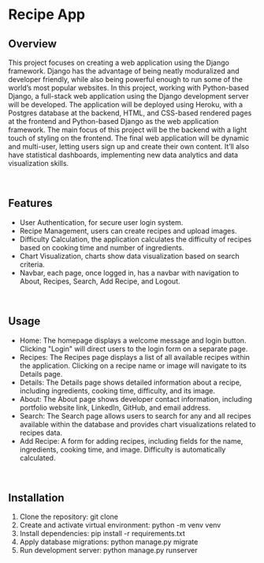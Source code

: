 # Recipe App

<h2>Overview</h2>
<p>
This project focuses on creating a web application using the Django framework. Django has the advantage of being neatly moduralized and developer friendly, while also being powerful enough to run some of the world’s most popular websites. In this project, working with Python-based Django, a full-stack web application using the Django development server will be developed. The application will be deployed using Heroku, with a Postgres database at the backend, HTML, and CSS-based rendered pages at the frontend and Python-based Django as the web application framework. The main focus of this project will be the backend with a light touch of styling on the frontend. The final web application will be dynamic and multi-user, letting users sign up and create their own content. It’ll also have statistical dashboards, implementing new data analytics and data visualization skills.
</p>

<br>

<h2>Features</h2>
<ul>
  <li>User Authentication, for secure user login system.</li>
  <li>Recipe Management, users can create recipes and upload images.</li>
  <li>Difficulty Calculation, the application calculates the difficulty of recipes based on cooking time and number of ingredients.</li>
  <li>Chart Visualization, charts show data visualization based on search criteria.</li>
  <li>Navbar, each page, once logged in, has a navbar with navigation to About, Recipes, Search, Add Recipe, and Logout.</li>
</ul>

<br>

<h2>Usage</h2>
<ul>
  <li>Home: The homepage displays a welcome message and login button. Clicking "Login" will direct users to the login form on a separate page.</li>
  <li>Recipes: The Recipes page displays a list of all available recipes within the application. Clicking on a recipe name or image will navigate to its Details page.</li>
  <li>Details: The Details page shows detailed information about a recipe, including ingredients, cooking time, difficulty, and its image.</li>
  <li>About: The About page shows developer contact information, including portfolio website link, LinkedIn, GitHub, and email address.</li>
  <li>Search: The Search page allows users to search for any and all recipes available within the database and provides chart visualizations related to recipes data.</li>
  <li>Add Recipe: A form for adding recipes, including fields for the name, ingredients, cooking time, and image. Difficulty is automatically calculated.</li>
</ul>

<br>

<h2>Installation</h2>
<ol>
  <li>Clone the repository: git clone <https://github.com/juliocgtrz/recipe_app></li>
  <li>Create and activate virtual environment: python -m venv venv</li>
  <li>Install dependencies: pip install -r requirements.txt</li>
  <li>Apply database migrations: python manage.py migrate</li>
  <li>Run development server: python manage.py runserver</li>
</ol>
